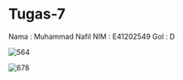 # Tugas-7
Nama : Muhammad Nafil
NIM : E41202549
Gol : D

![564](https://user-images.githubusercontent.com/80669866/138593853-df8430f4-18d1-47c2-b038-759efc812add.JPG)

![678](https://user-images.githubusercontent.com/80669866/138594394-41f8e45c-e721-4eeb-b2dd-35a8dca7442e.JPG)
